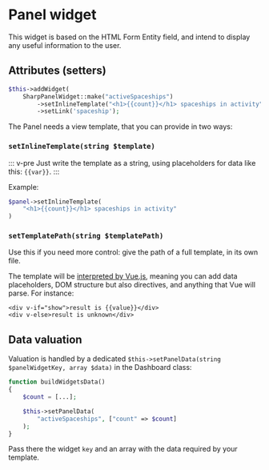 # Panel widget

This widget is based on the HTML Form Entity field, and intend to display any useful information to the user.

## Attributes (setters)

```php
$this->addWidget(
    SharpPanelWidget::make("activeSpaceships")
        ->setInlineTemplate("<h1>{{count}}</h1> spaceships in activity")
        ->setLink('spaceship');
```

The Panel needs a view template, that you can provide in two ways:

### `setInlineTemplate(string $template)`

::: v-pre
Just write the template as a string, using placeholders for data like this: `{{var}}`.
:::

Example:

```php
$panel->setInlineTemplate(
    "<h1>{{count}}</h1> spaceships in activity"
)
```

### `setTemplatePath(string $templatePath)`

Use this if you need more control: give the path of a full template, in its own file.

The template will be [interpreted by Vue.js](https://vuejs.org/v2/guide/syntax.html), meaning you can add data placeholders, DOM structure but also directives, and anything that Vue will parse. For instance:

```vue
<div v-if="show">result is {{value}}</div>
<div v-else>result is unknown</div>
```


## Data valuation

Valuation is handled by a dedicated `$this->setPanelData(string $panelWidgetKey, array $data)` in the Dashboard class:

```php
function buildWidgetsData()
{
    $count = [...];

    $this->setPanelData(
        "activeSpaceships", ["count" => $count]
    );
}
```

Pass there the widget `key` and an array with the data required by your template.